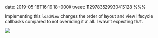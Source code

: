 date: 2019-05-18T16:19:18+0000
tweet: 1129783529930416128
%%%

Implementing this `loadView` changes the order of layout and view lifecycle callbacks compared to not overriding it at all. I wasn’t expecting that.

![](D63MIOPXoAAO8Un.jpg)
